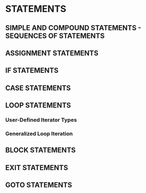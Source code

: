 # STATEMENTS
## SIMPLE AND COMPOUND STATEMENTS - SEQUENCES OF STATEMENTS
## ASSIGNMENT STATEMENTS
## IF STATEMENTS
## CASE STATEMENTS
## LOOP STATEMENTS
### User-Defined Iterator Types
### Generalized Loop Iteration
## BLOCK STATEMENTS
## EXIT STATEMENTS
## GOTO STATEMENTS
